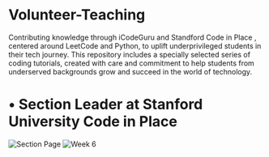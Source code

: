 # Volunteer-Teaching
Contributing knowledge through iCodeGuru and Standford Code in Place , centered around LeetCode and Python, to uplift underprivileged students in their tech journey. This repository includes a specially selected series of coding tutorials, created with care and commitment to help students from underserved backgrounds grow and succeed in the world of technology.

# • Section Leader at Stanford University Code in Place
![Section Page](https://drive.google.com/uc?export=view&id=13ExG62b59KcWYQnN_H-4BJFMuWWfkvIT)
![Week 6](https://drive.google.com/uc?export=view&id=13ExG62b59KcWYQnN_H-4BJFMuWWfkvIT)




